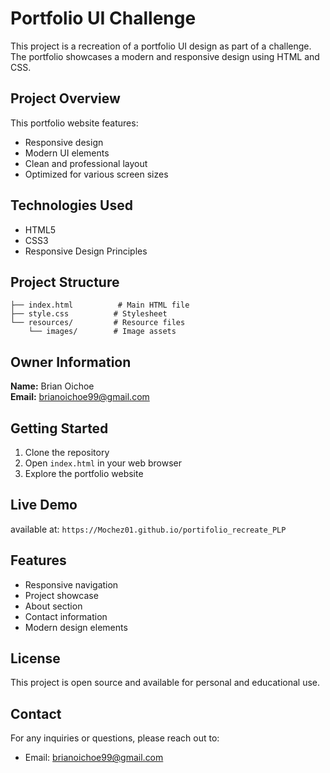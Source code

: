 # Portfolio UI Challenge

This project is a recreation of a portfolio UI design as part of a challenge. The portfolio showcases a modern and responsive design using HTML and CSS.

## Project Overview

This portfolio website features:
- Responsive design
- Modern UI elements
- Clean and professional layout
- Optimized for various screen sizes

## Technologies Used

- HTML5
- CSS3
- Responsive Design Principles

## Project Structure

```
├── index.html          # Main HTML file
├── style.css          # Stylesheet
└── resources/         # Resource files
    └── images/        # Image assets
```

## Owner Information

**Name:** Brian Oichoe  
**Email:** brianoichoe99@gmail.com

## Getting Started

1. Clone the repository
2. Open `index.html` in your web browser
3. Explore the portfolio website

## Live Demo

available at: `https://Mochez01.github.io/portifolio_recreate_PLP`


## Features

- Responsive navigation
- Project showcase
- About section
- Contact information
- Modern design elements

## License

This project is open source and available for personal and educational use.

## Contact

For any inquiries or questions, please reach out to:
- Email: brianoichoe99@gmail.com 
